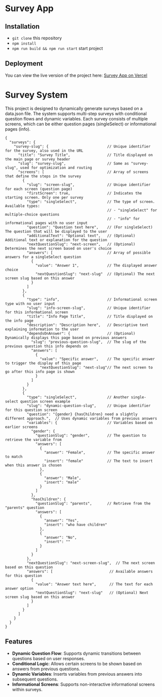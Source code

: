 # Survey App

## Installation

- `git clone` this repository
- `npm install`
- `npm run build && npm run start` start project

## Deployment

You can view the live version of the project here: [Survey App on Vercel](https://survey-five-gilt.vercel.app/)

# Survey System

This project is designed to dynamically generate surveys based on a data.json file. The system supports multi-step surveys with conditional question flows and dynamic variables. Each survey consists of multiple screens, which can be either question pages (singleSelect) or informational pages (info).

```
{
  "surveys": {
    "survey-slug": {                           // Unique identifier for the survey, also used in the URL
      "title": "Survey Title",                 // Title displayed on the main page or survey header
      "slug": "survey-slug",                   // Same as "survey-slug", used for optimization and routing
      "screens": [                             // Array of screens that define the steps in the survey
        {
          "slug": "screen-slug",               // Unique identifier for each screen (question page)
          "firstScreen": true,                 // Indicates the starting screen. Only one per survey
          "type": "singleSelect",              // The type of screen. Available types:
                                               // - "singleSelect" for multiple-choice questions
                                               // - "info" for informational pages with no user input
          "question": "Question text here",    // (For singleSelect) The question that will be displayed to the user
          "additionalText": "Optional text",   // (Optional) Additional text or explanation for the question
          "nextQuestionSlug": "next-screen",   // (Optional) Determines the next screen based on user's choice
          "answers": [                         // Array of possible answers for a singleSelect question
            {
              "value": "Answer 1",             // The displayed answer choice
              "nextQuestionSlug": "next-slug"  // (Optional) The next screen slug based on this answer
            }
          ]
        },
        {
          "type": "info",                      // Informational screen type with no user input
          "slug": "info-screen-slug",          // Unique identifier for this informational screen
          "title": "Info Page Title",          // Title displayed on the info page
          "description": "Description here",   // Descriptive text explaining information to the user
          "dependsOnAnswer": {                 // (Optional) Dynamically displays this page based on previous answers
            "slug": "previous-question-slug",  // The slug of the previous question this info depends on
            "answers": [
              {
                "value": "Specific answer",    // The specific answer to trigger the display of this page
                "nextQuestionSlug": "next-slug"// The next screen to go after this info page is shown
              }
            ]
          }
        },
        {
          "type": "singleSelect",              // Another single-select question screen example
          "slug": "dynamic-question-slug",     // Unique identifier for this question screen
          "question": "{gender} {hasChildren} need a slightly different approach.",  // Uses dynamic variables from previous answers
          "variables": {                       // Variables based on earlier screens
            "gender": {
              "questionSlug": "gender",        // The question to retrieve the variable from
              "answers": [
                {
                  "answer": "Female",          // The specific answer to match
                  "insert": "female"           // The text to insert when this answer is chosen
                },
                {
                  "answer": "Male",
                  "insert": "male"
                }
              ]
            },
            "hasChildren": {
              "questionSlug": "parents",       // Retrieve from the "parents" question
              "answers": [
                {
                  "answer": "Yes",
                  "insert": "who have children"
                },
                {
                  "answer": "No",
                  "insert": ""
                }
              ]
            }
          },
          "nextQuestionSlug": "next-screen-slug",  // The next screen based on this question
          "answers": [                          // Available answers for this question
            {
              "value": "Answer text here",      // The text for each answer option
              "nextQuestionSlug": "next-slug"   // (Optional) Next screen slug based on this answer
            }
          ]
        }
      ]
    }
  }
}

```

## Features

- **Dynamic Question Flow**: Supports dynamic transitions between questions based on user responses.
- **Conditional Logic**: Allows certain screens to be shown based on answers from previous questions.
- **Dynamic Variables**: Inserts variables from previous answers into subsequent questions.
- **Informational Screens**: Supports non-interactive informational screens within surveys.
